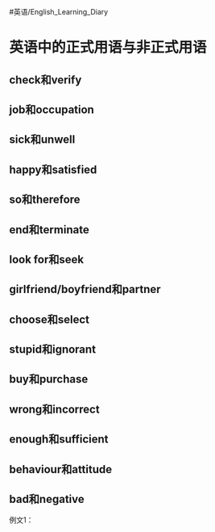 #英语/English_Learning_Diary 
# 英语中的正式用语与非正式用语
## check和verify
## job和occupation
## sick和unwell
## happy和satisfied
## so和therefore
## end和terminate
## look for和seek
## girlfriend/boyfriend和partner
## choose和select
## stupid和ignorant
## buy和purchase
## wrong和incorrect
## enough和sufficient
## behaviour和attitude
## bad和negative

例文1：
